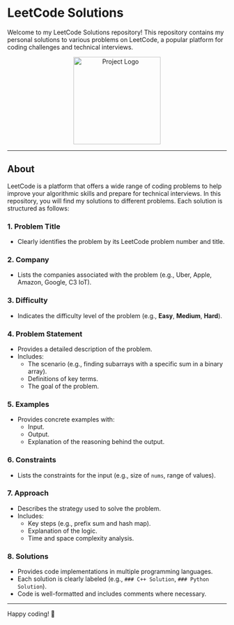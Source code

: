 # LeetCode Solutions

Welcome to my LeetCode Solutions repository! This repository contains my personal solutions to various problems on LeetCode, a popular platform for coding challenges and technical interviews.
<div align="center"><img src="https://cdn.iconscout.com/icon/free/png-512/leetcode-3628885-3030025.png" alt="Project Logo" width="200" />
</div>
  


---

## About

LeetCode is a platform that offers a wide range of coding problems to help improve your algorithmic skills and prepare for technical interviews. In this repository, you will find my solutions to different problems. Each solution is structured as follows:



### 1. **Problem Title**
   - Clearly identifies the problem by its LeetCode problem number and title.



### 2. **Company**
   - Lists the companies associated with the problem (e.g., Uber, Apple, Amazon, Google, C3 IoT).



### 3. **Difficulty**
   - Indicates the difficulty level of the problem (e.g., **Easy**, **Medium**, **Hard**).



### 4. **Problem Statement**
   - Provides a detailed description of the problem.
   - Includes:
     - The scenario (e.g., finding subarrays with a specific sum in a binary array).
     - Definitions of key terms.
     - The goal of the problem.



### 5. **Examples**
   - Provides concrete examples with:
     - Input.
     - Output.
     - Explanation of the reasoning behind the output.



### 6. **Constraints**
   - Lists the constraints for the input (e.g., size of `nums`, range of values).



### 7. **Approach**
   - Describes the strategy used to solve the problem.
   - Includes:
     - Key steps (e.g., prefix sum and hash map).
     - Explanation of the logic.
     - Time and space complexity analysis.



### 8. **Solutions**
   - Provides code implementations in multiple programming languages.
   - Each solution is clearly labeled (e.g., `### C++ Solution`, `### Python Solution`).
   - Code is well-formatted and includes comments where necessary.

---

Happy coding! 🚀

